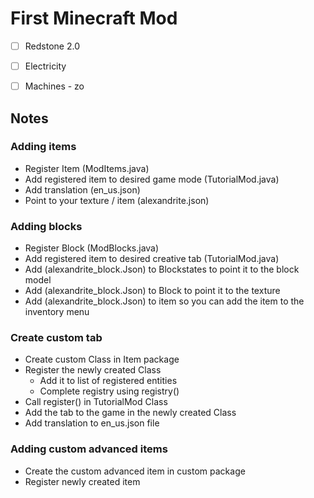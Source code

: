 # First Minecraft Mod
- [ ] Redstone 2.0
- [ ] Electricity
- [ ] Machines - zo


## Notes
### Adding items
- Register Item (ModItems.java)
- Add registered item to desired game mode (TutorialMod.java)
- Add translation (en_us.json)
- Point to your texture / item (alexandrite.json)
### Adding blocks
- Register Block (ModBlocks.java)
- Add registered item to desired creative tab (TutorialMod.java)
- Add (alexandrite_block.Json) to Blockstates to point it to the block model
- Add (alexandrite_block.Json) to Block to point it to the texture
- Add (alexandrite_block.Json) to item so you can add the item to the inventory menu
### Create custom tab
- Create custom Class in Item package
- Register the newly created Class
  - Add it to list of registered entities
  - Complete registry using registry()
- Call register() in TutorialMod Class
- Add the tab to the game in the newly created Class
- Add translation to en_us.json file
### Adding custom advanced items
- Create the custom advanced item in custom package
- Register newly created item